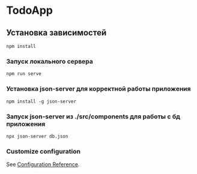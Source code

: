 # TodoApp

## Установка зависимостей
```
npm install
```

### Запуск локального сервера
```
npm run serve
```

### Установка json-server для корректной работы приложения
```
npm install -g json-server
```

### Запуск json-server из ./src/components для работы с бд приложения
```
npx json-server db.json
```

### Customize configuration
See [Configuration Reference](https://cli.vuejs.org/config/).
